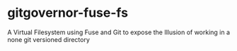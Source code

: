 # gitgovernor-fuse-fs
A Virtual Filesystem using Fuse and Git to expose the Illusion of working in a none git versioned directory
